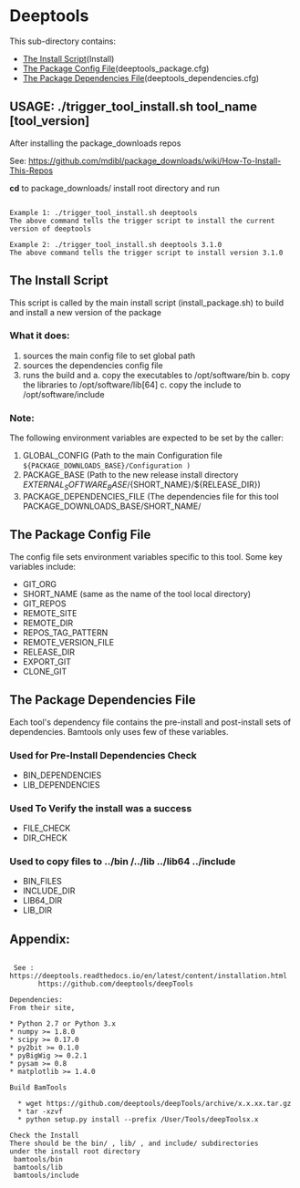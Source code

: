 # Deeptools
 
This sub-directory contains:
 - [The Install Script](#the-install-script)(Install)
 - [The Package Config File](#the-package-config-file)(deeptools_package.cfg)
 - [The Package Dependencies File](#the-package-dependencies-file)(deeptools_dependencies.cfg)

## USAGE: ./trigger_tool_install.sh tool_name [tool_version]

After installing the package_downloads repos 

See: https://github.com/mdibl/package_downloads/wiki/How-To-Install-This-Repos

**cd**  to package_downloads/ install root directory and run 
```

Example 1: ./trigger_tool_install.sh deeptools
The above command tells the trigger script to install the current version of deeptools

Example 2: ./trigger_tool_install.sh deeptools 3.1.0
The above command tells the trigger script to install version 3.1.0
```

## The Install Script
 This script is called by the main install script 
(install_package.sh)  to build and install  a new version of the package 

### What it does:
  1) sources the main config file to set global path
  2) sources the dependencies config file
  3) runs the build and 
     a. copy  the executables to /opt/software/bin
     b. copy  the libraries to /opt/software/lib[64]
     c. copy  the include to /opt/software/include
 

### Note:
The following environment variables are expected to be set by the caller:

 1) GLOBAL_CONFIG  (Path to the main Configuration file
    ``` ${PACKAGE_DOWNLOADS_BASE}/Configuration ) ```
 2) PACKAGE_BASE   (Path to the new release install directory  ${EXTERNAL_SOFTWARE_BASE}/${SHORT_NAME}/${RELEASE_DIR})
 3) PACKAGE_DEPENDENCIES_FILE (The dependencies file for this tool  PACKAGE_DOWNLOADS_BASE/SHORT_NAME/


## The Package Config File 
The config file sets environment variables specific to this tool.
Some key variables include:

  - GIT_ORG
  - SHORT_NAME  (same as the name of the tool local directory)
  - GIT_REPOS
  - REMOTE_SITE
  - REMOTE_DIR
  - REPOS_TAG_PATTERN
  - REMOTE_VERSION_FILE
  - RELEASE_DIR
  - EXPORT_GIT
  - CLONE_GIT
  
## The Package Dependencies File
Each tool's dependency file contains the pre-install and post-install sets of dependencies.
Bamtools only uses few of these variables.

### Used for Pre-Install Dependencies Check
  - BIN_DEPENDENCIES
  - LIB_DEPENDENCIES

### Used To Verify the install was a success
  - FILE_CHECK
  - DIR_CHECK

### Used to copy files to ../bin /../lib ../lib64 ../include 
  - BIN_FILES
  - INCLUDE_DIR
  - LIB64_DIR
  - LIB_DIR

## Appendix:
```

 See : https://deeptools.readthedocs.io/en/latest/content/installation.html
       https://github.com/deeptools/deepTools
 
Dependencies:
From their site,

* Python 2.7 or Python 3.x
* numpy >= 1.8.0
* scipy >= 0.17.0
* py2bit >= 0.1.0
* pyBigWig >= 0.2.1
* pysam >= 0.8
* matplotlib >= 1.4.0

Build BamTools

  * wget https://github.com/deeptools/deepTools/archive/x.x.xx.tar.gz
  * tar -xzvf
  * python setup.py install --prefix /User/Tools/deepToolsx.x
  
Check the Install
There should be the bin/ , lib/ , and include/ subdirectories 
under the install root directory
 bamtools/bin
 bamtools/lib
 bamtools/include
```
